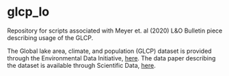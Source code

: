 # glcp_lo
Repository for scripts associated with Meyer et. al (2020) L&O Bulletin piece describing usage of the GLCP.
 
The Global lake area, climate, and population (GLCP) dataset is provided through the Environmental Data Initiative, [here](https://portal.edirepository.org/nis/mapbrowse?packageid=edi.394.4). The data paper describing the dataset is available through Scientific Data, [here](https://www.nature.com/articles/s41597-020-0517-4).
